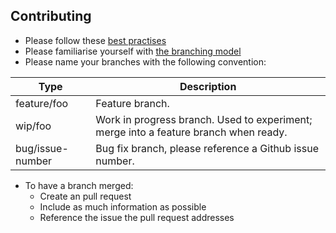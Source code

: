 ## Contributing

* Please follow these [best practises](git-practises)
* Please familiarise yourself with [the branching model](git-model)
* Please name your branches with the following convention:

<table>
  <thead>
    <tr>
      <th>
        Type
      </th>
      <th>
        Description
      </th>
    </tr>
  </thead>

  <tr>
    <td>
      feature/foo
    </td>
    <td>
      Feature branch.
    </td>
  </tr>

  <tr>
    <td>
      wip/foo
    </td>
    <td>
      Work in progress branch. Used to experiment; merge into a feature branch
      when ready.
    </td>
  </tr>

  <tr>
    <td>
      bug/issue-number
    </td>
    <td>
      Bug fix branch, please reference a Github issue number.
    </td>
  </tr>
</table>

* To have a branch merged:
  * Create an pull request
  * Include as much information as possible
  * Reference the issue the pull request addresses

[git-model]: https://nvie.com/posts/a-successful-git-branching-model/
[git-practises]: https://programmerfriend.com/git-best-practices/
